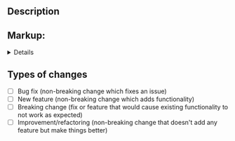<!--
MAKE SURE TO READ THE CONTRIBUTING GUIDE BEFORE CREATING A PR
https://github.com/epicmaxco/vuestic-admin/blob/master/CODE_OF_CONDUCT.md
-->

<!-- Provide a general summary of your changes in the Title above -->
<!-- Keep the title short and descriptive, as it will be used as a commit message -->

## Description
<!-- Describe your changes in detail -->

## Markup:
<!-- Paste your markup here. -->
<details>

```vue
// Your code
```
</details>

## Types of changes
<!-- What types of changes does your code introduce? Put an `x` in all the boxes that apply: -->
- [ ] Bug fix (non-breaking change which fixes an issue)
- [ ] New feature (non-breaking change which adds functionality)
- [ ] Breaking change (fix or feature that would cause existing functionality to not work as expected)
- [ ] Improvement/refactoring (non-breaking change that doesn't add any feature but make things better)
